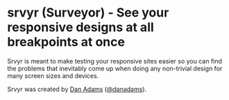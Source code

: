 # srvyr (Surveyor) - See your responsive designs at all breakpoints at once

Srvyr is meant to make testing your responsive sites easier so you can find the problems that inevitably come up when doing any non-trivial design for many screen sizes and devices.

Srvyr was created by [Dan Adams](http://mrdanadams.com) ([@danadams](http://twitter.com/danadams)).

